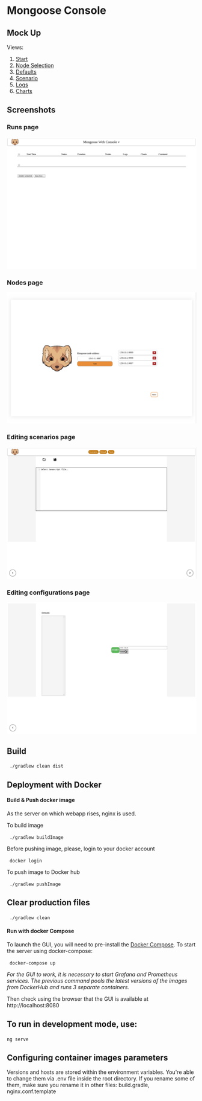 # Mongoose Console

## Mock Up

Views:
1. [Start](http://framebox.org/AhASg-vSSdFJ)
2. [Node Selection](http://framebox.org/AhAtx-jAZPRL)
3. [Defaults](http://framebox.org/AhATg-tbsaYz)
4. [Scenario](http://framebox.org/AhAvq-mJfTrb)
5. [Logs](http://framebox.org/AhAVi-MafEVE)
6. [Charts](http://framebox.org/AhAwq-XveMZm)

## Screenshots

### Runs page

![](screenshots/runs.png)

### Nodes page

![](screenshots/nodes.png)

### Editing scenarios page

![](screenshots/control-page.png)

### Editing configurations page

![](screenshots/control-editing.png)

## Build
` ./gradlew clean dist`

## Deployment with Docker

#### Build & Push docker image
As the server on which webapp rises, nginx is used.

To build image

` ./gradlew buildImage`

Before pushing image, please, login to your docker account

` docker login`

To push image to Docker hub

` ./gradlew pushImage`


## Clear production files 

` ./gradlew clean`


#### Run with docker Compose

To launch the GUI, you will need to pre-install the [Docker Compose](https://docs.docker.com/compose/install/). To start the server using docker-compose:

` docker-compose up`

*For the GUI to work, it is necessary to start Grafana and Prometheus services. The previous command pools the latest versions of the images from DockerHub and runs 3 separate containers.*

Then check using the browser that the GUI is available at http://localhost:8080

## To run in development mode, use:
`ng serve` 

## Configuring container images parameters

Versions and hosts are stored within the environment variables. You're able to change them via .env file inside the root directory. 
If you rename some of them, make sure you rename it in other files: build.gradle, nginx.conf.template 
